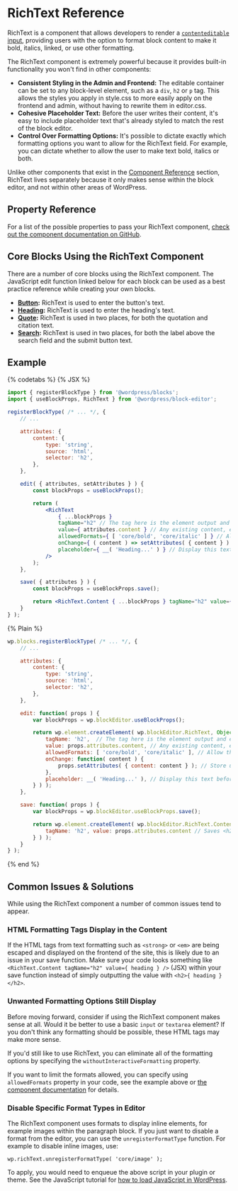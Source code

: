 # RichText Reference

RichText is a component that allows developers to render a [`contenteditable` input](https://developer.mozilla.org/en-US/docs/Web/Guide/HTML/Editable_content), providing users with the option to format block content to make it bold, italics, linked, or use other formatting.

The RichText component is extremely powerful because it provides built-in functionality you won't find in other components:

-   **Consistent Styling in the Admin and Frontend:** The editable container can be set to any block-level element, such as a `div`, `h2` or `p` tag. This allows the styles you apply in style.css to more easily apply on the frontend and admin, without having to rewrite them in editor.css.
-   **Cohesive Placeholder Text:** Before the user writes their content, it's easy to include placeholder text that's already styled to match the rest of the block editor.
-   **Control Over Formatting Options:** It's possible to dictate exactly which formatting options you want to allow for the RichText field. For example, you can dictate whether to allow the user to make text bold, italics or both.

Unlike other components that exist in the [Component Reference](/packages/components/README.md) section, RichText lives separately because it only makes sense within the block editor, and not within other areas of WordPress.

## Property Reference

For a list of the possible properties to pass your RichText component, [check out the component documentation on GitHub](https://github.com/WordPress/gutenberg/blob/HEAD/packages/block-editor/src/components/rich-text/README.md).

## Core Blocks Using the RichText Component

There are a number of core blocks using the RichText component. The JavaScript edit function linked below for each block can be used as a best practice reference while creating your own blocks.

-   **[Button](https://github.com/WordPress/gutenberg/blob/HEAD/packages/block-library/src/button/edit.js):** RichText is used to enter the button's text.
-   **[Heading](https://github.com/WordPress/gutenberg/blob/HEAD/packages/block-library/src/heading/edit.js):** RichText is used to enter the heading's text.
-   **[Quote](https://github.com/WordPress/gutenberg/blob/HEAD/packages/block-library/src/quote/edit.js):** RichText is used in two places, for both the quotation and citation text.
-   **[Search](https://github.com/WordPress/gutenberg/blob/HEAD/packages/block-library/src/search/edit.js):** RichText is used in two places, for both the label above the search field and the submit button text.

## Example

{% codetabs %}
{% JSX %}

```jsx
import { registerBlockType } from '@wordpress/blocks';
import { useBlockProps, RichText } from '@wordpress/block-editor';

registerBlockType( /* ... */, {
	// ...

	attributes: {
		content: {
			type: 'string',
			source: 'html',
			selector: 'h2',
		},
	},

	edit( { attributes, setAttributes } ) {
		const blockProps = useBlockProps();

		return (
			<RichText
				{ ...blockProps }
				tagName="h2" // The tag here is the element output and editable in the admin
				value={ attributes.content } // Any existing content, either from the database or an attribute default
				allowedFormats={ [ 'core/bold', 'core/italic' ] } // Allow the content to be made bold or italic, but do not allow other formatting options
				onChange={ ( content ) => setAttributes( { content } ) } // Store updated content as a block attribute
				placeholder={ __( 'Heading...' ) } // Display this text before any content has been added by the user
			/>
		);
	},

	save( { attributes } ) {
		const blockProps = useBlockProps.save();

		return <RichText.Content { ...blockProps } tagName="h2" value={ attributes.content } />; // Saves <h2>Content added in the editor...</h2> to the database for frontend display
	}
} );
```

{% Plain %}

```js
wp.blocks.registerBlockType( /* ... */, {
	// ...

	attributes: {
		content: {
			type: 'string',
			source: 'html',
			selector: 'h2',
		},
	},

	edit: function( props ) {
		var blockProps = wp.blockEditor.useBlockProps();

		return wp.element.createElement( wp.blockEditor.RichText, Object.assign( blockProps, {
			tagName: 'h2',  // The tag here is the element output and editable in the admin
			value: props.attributes.content, // Any existing content, either from the database or an attribute default
			allowedFormats: [ 'core/bold', 'core/italic' ], // Allow the content to be made bold or italic, but do not allow other formatting options
			onChange: function( content ) {
				props.setAttributes( { content: content } ); // Store updated content as a block attribute
			},
			placeholder: __( 'Heading...' ), // Display this text before any content has been added by the user
		} ) );
	},

	save: function( props ) {
		var blockProps = wp.blockEditor.useBlockProps.save();

		return wp.element.createElement( wp.blockEditor.RichText.Content, Object.assign( blockProps, {
			tagName: 'h2', value: props.attributes.content // Saves <h2>Content added in the editor...</h2> to the database for frontend display
		} ) );
	}
} );
```

{% end %}

## Common Issues & Solutions

While using the RichText component a number of common issues tend to appear.

### HTML Formatting Tags Display in the Content

If the HTML tags from text formatting such as `<strong>` or `<em>` are being escaped and displayed on the frontend of the site, this is likely due to an issue in your save function. Make sure your code looks something like `<RichText.Content tagName="h2" value={ heading } />` (JSX) within your save function instead of simply outputting the value with `<h2>{ heading }</h2>`.

### Unwanted Formatting Options Still Display

Before moving forward, consider if using the RichText component makes sense at all. Would it be better to use a basic `input` or `textarea` element? If you don't think any formatting should be possible, these HTML tags may make more sense.

If you'd still like to use RichText, you can eliminate all of the formatting options by specifying the `withoutInteractiveFormatting` property.

If you want to limit the formats allowed, you can specify using `allowedFormats` property in your code, see the example above or [the component documentation](https://github.com/WordPress/gutenberg/blob/HEAD/packages/block-editor/src/components/rich-text/README.md#allowedformats-array) for details.

### Disable Specific Format Types in Editor

The RichText component uses formats to display inline elements, for example images within the paragraph block. If you just want to disable a format from the editor, you can use the `unregisterFormatType` function. For example to disable inline images, use:

```
wp.richText.unregisterFormatType( 'core/image' );
```

To apply, you would need to enqueue the above script in your plugin or theme. See the JavaScript tutorial for [how to load JavaScript in WordPress](https://developer.wordpress.org/block-editor/how-to-guides/javascript/loading-javascript/).
